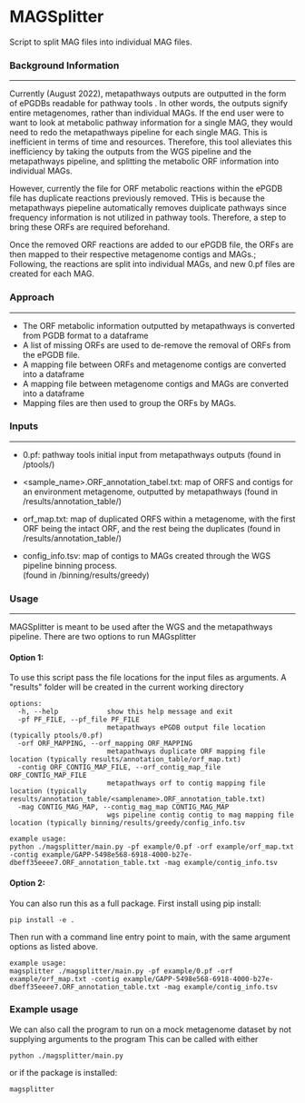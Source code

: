 # MAGSplitter
Script to split MAG files into individual MAG files.

### Background Information
***
Currently (August 2022), metapathways outputs are outputted in the form of ePGDBs readable for pathway tools
. In other words, the outputs signify entire metagenomes, rather than individual MAGs. If the end user were to 
want to look at metabolic pathway information for a single MAG, they would need to redo the metapathways pipeline
for each single MAG. This is inefficient in terms of time and resources. Therefore, this tool alleviates this 
inefficiency by taking the outputs from the WGS pipeline and the metapathways pipeline, and splitting the metabolic
ORF information into individual MAGs.

However, currently the file for ORF metabolic reactions within the ePGDB file has duplicate reactions previously removed.  THis is because 
the metapathways piepeline automatically removes duiplicate pathways since frequency information is not utilized in pathway tools.  Therefore, a step to bring these
ORFs are required beforehand.

Once the removed ORF reactions are added to our ePGDB file, the ORFs are then mapped to their respective metagenome contigs and MAGs.;
Following, the reactions are split into individual MAGs, and new 0.pf files are created for each MAG.


### Approach
***
* The ORF metabolic information outputted by metapathways is converted from PGDB format to a dataframe
* A list of missing ORFs are used to de-remove the removal of ORFs from the ePGDB file.
* A mapping file between ORFs and metagenome contigs are converted into a dataframe
* A mapping file between metagenome contigs and MAGs are converted into a dataframe
* Mapping files are then used to group the ORFs by MAGs.

### Inputs
***

* 0.pf: pathway tools initial input from metapathways outputs
(found in /ptools/)

* <sample_name>.ORF_annotation_tabel.txt: map of ORFS and contigs for an environment metagenome, outputted by metapathways 
(found in /results/annotation_table/)

* orf_map.txt: map of duplicated ORFS within a metagenome, with the first ORF being the intact ORF, 
and the rest being the duplicates
(found in /results/annotation_table/)

* config_info.tsv: map of contigs to MAGs created through the WGS pipeline binning process.  
(found in /binning/results/greedy)

### Usage 
***
MAGSplitter is meant to be used after the WGS and the metapathways pipeline.  There are two options to run MAGsplitter
#### **Option 1**: 
To use this script  pass the file locations for the input files as arguments.
A "results" folder will be created in the current working directory
```
options:
  -h, --help            show this help message and exit
  -pf PF_FILE, --pf_file PF_FILE
                        metapathways ePGDB output file location (typically ptools/0.pf)
  -orf ORF_MAPPING, --orf_mapping ORF_MAPPING
                        metapathways duplicate ORF mapping file location (typically results/annotation_table/orf_map.txt)
  -contig ORF_CONTIG_MAP_FILE, --orf_contig_map_file ORF_CONTIG_MAP_FILE
                        metapathways orf to contig mapping file location (typically results/annotation_table/<samplename>.ORF_annotation_table.txt)
  -mag CONTIG_MAG_MAP, --contig_mag_map CONTIG_MAG_MAP
                        wgs pipeline contig contig to mag mapping file location (typically binning/results/greedy/config_info.tsv
```

```
example usage:
python ./magsplitter/main.py -pf example/0.pf -orf example/orf_map.txt -contig example/GAPP-5498e568-6918-4000-b27e-dbeff35eeee7.ORF_annotation_table.txt -mag example/contig_info.tsv
```

#### **Option 2**:
You can also run this as a full package.  First install using pip install:
```
pip install -e .
```
Then run with a command line entry point to main, with the same argument options as listed above.  

```
example usage:
magsplitter ./magsplitter/main.py -pf example/0.pf -orf example/orf_map.txt -contig example/GAPP-5498e568-6918-4000-b27e-dbeff35eeee7.ORF_annotation_table.txt -mag example/contig_info.tsv
```
### Example usage
We can also call the program to run on a mock metagenome dataset by not supplying arguments to the program
This can be called with either
```commandline
python ./magsplitter/main.py
```
or if the package is installed:
```commandline
magsplitter 
```

